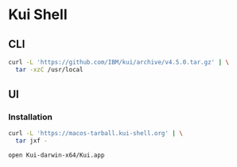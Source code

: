 # Kui Shell

## CLI

```sh
curl -L 'https://github.com/IBM/kui/archive/v4.5.0.tar.gz' | \
  tar -xzC /usr/local
```

## UI

### Installation

```sh
curl -L 'https://macos-tarball.kui-shell.org' | \
  tar jxf -

open Kui-darwin-x64/Kui.app
```

